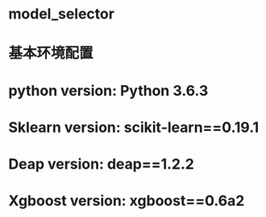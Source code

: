# model_selector
# 基本环境配置
# python version: Python 3.6.3
# Sklearn version: scikit-learn==0.19.1
# Deap version: deap==1.2.2
# Xgboost version: xgboost==0.6a2
